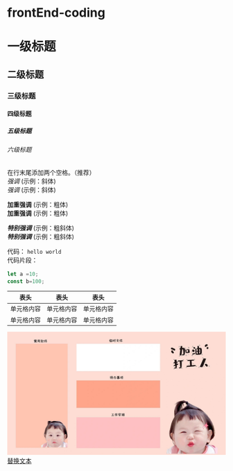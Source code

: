 <style>
img{
    width: 600px;
    /* padding-left: 20%; */
    align=left;
}
</style>
# frontEnd-coding
# 一级标题  
## 二级标题  
### 三级标题  
#### 四级标题  
##### 五级标题  
###### 六级标题 

在行末尾添加两个空格。（推荐）  
*强调*  (示例：斜体)  
 _强调_  (示例：斜体) 
 
**加重强调**  (示例：粗体)  
 __加重强调__ (示例：粗体)  

***特别强调*** (示例：粗斜体)  
___特别强调___  (示例：粗斜体)  

代码：
`hello world`  
代码片段：
``` javascript
let a =10;
const b=100;

```


表头  | 表头  | 表头
 ---- | ----- | ------  
 单元格内容  | 单元格内容 | 单元格内容 
 单元格内容  | 单元格内容 | 单元格内容

![图片名称](/pictures\20230425195256_49ec5.jpeg)   
[替换文本](https://www.baidu.com/)    

